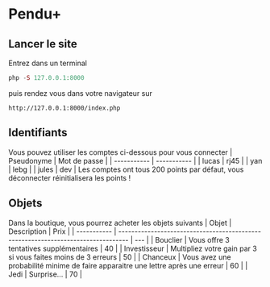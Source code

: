 # Pendu+

## Lancer le site

Entrez dans un terminal
```php
php -S 127.0.0.1:8000
```
puis rendez vous dans votre navigateur sur
```
http://127.0.0.1:8000/index.php
```

## Identifiants

Vous pouvez utiliser les comptes ci-dessous pour vous connecter
| Pseudonyme    | Mot de passe |
| -----------   | -----------  |
| lucas         | rj45         |
| yan           | lebg         |
| jules         | dev         |
Les comptes ont tous 200 points par défaut, vous déconnecter réinitialisera les points !

## Objets

Dans la boutique, vous pourrez acheter les objets suivants
| Objet         | Description                                                                       | Prix |
| -----------   | --------------------------------------------------------------------------------- | ---  |
| Bouclier      | Vous offre 3 tentatives supplémentaires                                           | 40   |
| Investisseur  | Multipliez votre gain par 3 si vous faites moins de 3 erreurs                     | 50   |
| Chanceux      | Vous avez une probabilité minime de faire apparaitre une lettre après une erreur  | 60   |
| Jedi          | Surprise...                                                                       | 70   |